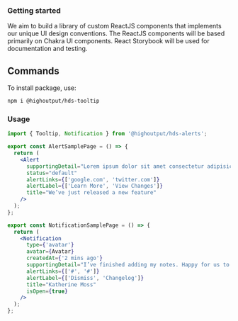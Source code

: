 ### Getting started

We aim to build a library of custom ReactJS components that implements our unique UI design conventions. The ReactJS components will be based primarily on Chakra UI components. React Storybook will be used for documentation and testing.

## Commands

To install package, use:

```bash
npm i @highoutput/hds-tooltip
```

### Usage

```jsx
import { Tooltip, Notification } from '@highoutput/hds-alerts';

export const AlertSamplePage = () => {
  return (
    <Alert
      supportingDetail="Lorem ipsum dolor sit amet consectetur adipisicing elit. Aliquid pariatur, ipsum similique veniam."
      status="default"
      alertLinks={['google.com', 'twitter.com']}
      alertLabel={['Learn More', 'View Changes']}
      title="We’ve just released a new feature"
    />
  );
};

export const NotificationSamplePage = () => {
  return (
    <Notification
      type={'avatar'}
      avatar={Avatar}
      createdAt={'2 mins ago'}
      supportingDetail="I’ve finished adding my notes. Happy for us to review whenever you’re ready!"
      alertLinks={['#', '#']}
      alertLabel={['Dismiss', 'Changelog']}
      title="Katherine Moss"
      isOpen={true}
    />
  );
};
```
